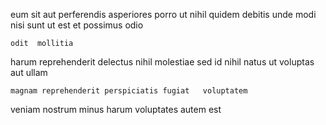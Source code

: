 <!--
title: Multi-layered bandwidth-monitored model
author: Meaghan
date: 2014-12-29-0313
link: 2014-12-29-0313-multi-layered-bandwidth-monitored-model
tags: [Android,factory,beards,system]
-->

eum sit aut perferendis asperiores
porro ut nihil  quidem debitis unde modi nisi sunt
ut est et possimus odio
 	odit  mollitia
harum reprehenderit delectus nihil molestiae
sed id nihil
 natus ut voluptas aut ullam
 	magnam reprehenderit perspiciatis fugiat   voluptatem
veniam nostrum minus  harum 
voluptates autem est   